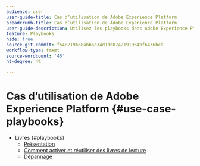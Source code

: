 ```yaml
---
audience: user
user-guide-title: Cas d’utilisation de Adobe Experience Platform
breadcrumb-title: Cas d’utilisation de Adobe Experience Platform
user-guide-description: Utilisez les playbooks dans Adobe Experience Platform pour générer des ressources et prendre en main divers cas pratiques marketing.
feature: Playbooks
hide: true
source-git-commit: f548219668abb6e34d1dd8742191964bf6436bca
workflow-type: tm+mt
source-wordcount: '45'
ht-degree: 4%

---
```



# Cas d’utilisation de Adobe Experience Platform {#use-case-playbooks}

* Livres {#playbooks}
   * [Présentation](/help/use-case-playbooks/playbooks/overview.md)
   * [Comment activer et réutiliser des livres de lecture](/help/use-case-playbooks/playbooks/ui-guide.md)
   * [Dépannage](/help/use-case-playbooks/playbooks/troubleshooting.md)